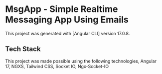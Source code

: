 # MsgApp - Simple Realtime Messaging App Using Emails

This project was generated with [Angular CLI] version 17.0.8.

## Tech Stack

This project was made possible using the following technologies, Angular 17, NGXS, Tailwind CSS, Socket IO, Ngx-Socket-IO


